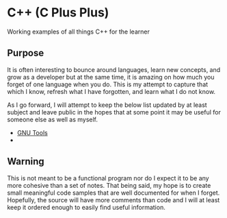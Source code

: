 # C++ (C Plus Plus)
Working examples of all things C++ for the learner

## Purpose 
It is often interesting to bounce around languages, learn new concepts, and grow as a developer but at the same time, it is amazing on how much you forget of one language when you do.  This is my attempt to capture that which I know, refresh what I have forgotten, and learn what I do not know.

As I go forward, I will attempt to keep the below list updated by at least subject and leave public in the hopes that at some point it may be useful for someone else as well as myself.
* [GNU Tools](./GnuTools/GnuTools.md)
* 
## Warning
This is not meant to be a functional program nor do I expect it to be any more cohesive than a set of notes.  That being said, my hope is to create small meaningful code samples that are well documented for when I forget.  Hopefully, the source will have more comments than code and I will at least keep it ordered enough to easily find useful information.
